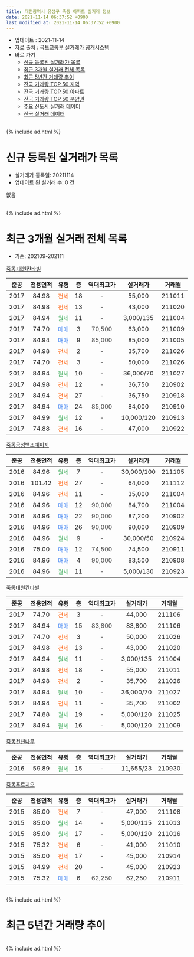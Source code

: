 ```yaml
---
title: 대전광역시 유성구 죽동 아파트 실거래 정보
date: 2021-11-14 06:37:52 +0900
last_modified_at: 2021-11-14 06:37:52 +0900
---
```


* 업데이트 : 2021-11-14
* 자료 출처 : [국토교통부 실거래가 공개시스템](http://rt.molit.go.kr)
* 바로 가기
    * [신규 등록된 실거래가 목록](#신규-등록된-실거래가-목록)
    * [최근 3개월 실거래 전체 목록](#최근-3개월-실거래-전체-목록)
    * [최근 5년간 거래량 추이](#최근-5년간-거래량-추이)
    * [전국 거래량 TOP 50 지역](https://inasie.github.io/apt-trade-info/최근-3개월-전국에서-가장-거래가-많이-발생한-지역)
    * [전국 거래량 TOP 50 아파트](https://inasie.github.io/apt-trade-info/최근-3개월-전국에서-가장-거래가-많이-발생한-아파트)
    * [전국 거래량 TOP 50 분양권](https://inasie.github.io/apt-trade-info/최근-3개월-전국에서-가장-거래가-많이-발생한-분양권)
    * [주요 신도시 실거래 데이터](https://inasie.github.io/apt-trade-info/주요-신도시)
    * [전국 실거래 데이터](https://inasie.github.io/apt-trade-info/전국)
<br>
{% include ad.html %}
<br>

# 신규 등록된 실거래가 목록
* 실거래가 등록일: 20211114
* 업데이트 된 실거래 수: 0 건

없음

<br>
{% include ad.html %}
<br>

# 최근 3개월 실거래 전체 목록
* 기준: 202109-202111


[죽동 대원칸타빌](https://search.naver.com/search.naver?query=%EB%8C%80%EC%A0%84%EA%B4%91%EC%97%AD%EC%8B%9C+%EC%9C%A0%EC%84%B1%EA%B5%AC+%EC%A3%BD%EB%8F%99+%EC%A3%BD%EB%8F%99+%EB%8C%80%EC%9B%90%EC%B9%B8%ED%83%80%EB%B9%8C)

|준공|전용면적|유형|층|역대최고가|실거래가|거래월|
|:---:|:---:|:---:|:---:|:---:|:---:|:---:|
|2017|84.98|<span style="color:#ff5a00">전세</span>|18|<span style="color:#444444">-</span>|55,000|211011|
|2017|84.98|<span style="color:#ff5a00">전세</span>|13|<span style="color:#444444">-</span>|43,000|211020|
|2017|84.94|<span style="color:#34a853">월세</span>|11|<span style="color:#444444">-</span>|3,000/135|211004|
|2017|74.70|<span style="color:#4285f3">매매</span>|3|<span style="color:#444444">70,500</span>|63,000|211009|
|2017|84.94|<span style="color:#4285f3">매매</span>|9|<span style="color:#444444">85,000</span>|85,000|211005|
|2017|84.98|<span style="color:#ff5a00">전세</span>|2|<span style="color:#444444">-</span>|35,700|211026|
|2017|74.70|<span style="color:#ff5a00">전세</span>|3|<span style="color:#444444">-</span>|50,000|211026|
|2017|84.94|<span style="color:#34a853">월세</span>|10|<span style="color:#444444">-</span>|36,000/70|211027|
|2017|84.98|<span style="color:#ff5a00">전세</span>|12|<span style="color:#444444">-</span>|36,750|210902|
|2017|84.94|<span style="color:#ff5a00">전세</span>|27|<span style="color:#444444">-</span>|36,750|210918|
|2017|84.94|<span style="color:#4285f3">매매</span>|24|<span style="color:#444444">85,000</span>|84,000|210910|
|2017|84.99|<span style="color:#34a853">월세</span>|12|<span style="color:#444444">-</span>|10,000/120|210913|
|2017|74.88|<span style="color:#ff5a00">전세</span>|16|<span style="color:#444444">-</span>|47,000|210922|

[죽동금성백조예미지](https://search.naver.com/search.naver?query=%EB%8C%80%EC%A0%84%EA%B4%91%EC%97%AD%EC%8B%9C+%EC%9C%A0%EC%84%B1%EA%B5%AC+%EC%A3%BD%EB%8F%99+%EC%A3%BD%EB%8F%99%EA%B8%88%EC%84%B1%EB%B0%B1%EC%A1%B0%EC%98%88%EB%AF%B8%EC%A7%80)

|준공|전용면적|유형|층|역대최고가|실거래가|거래월|
|:---:|:---:|:---:|:---:|:---:|:---:|:---:|
|2016|84.96|<span style="color:#34a853">월세</span>|7|<span style="color:#444444">-</span>|30,000/100|211105|
|2016|101.42|<span style="color:#ff5a00">전세</span>|27|<span style="color:#444444">-</span>|64,000|211112|
|2016|84.96|<span style="color:#ff5a00">전세</span>|11|<span style="color:#444444">-</span>|35,000|211004|
|2016|84.96|<span style="color:#4285f3">매매</span>|12|<span style="color:#444444">90,000</span>|84,700|211004|
|2016|84.96|<span style="color:#4285f3">매매</span>|22|<span style="color:#444444">90,000</span>|87,200|210902|
|2016|84.96|<span style="color:#4285f3">매매</span>|26|<span style="color:#444444">90,000</span>|90,000|210909|
|2016|84.96|<span style="color:#34a853">월세</span>|9|<span style="color:#444444">-</span>|30,000/50|210924|
|2016|75.00|<span style="color:#4285f3">매매</span>|12|<span style="color:#444444">74,500</span>|74,500|210911|
|2016|84.96|<span style="color:#4285f3">매매</span>|4|<span style="color:#444444">90,000</span>|83,500|210908|
|2016|84.96|<span style="color:#34a853">월세</span>|11|<span style="color:#444444">-</span>|5,000/130|210923|

[죽동대원칸타빌](https://search.naver.com/search.naver?query=%EB%8C%80%EC%A0%84%EA%B4%91%EC%97%AD%EC%8B%9C+%EC%9C%A0%EC%84%B1%EA%B5%AC+%EC%A3%BD%EB%8F%99+%EC%A3%BD%EB%8F%99%EB%8C%80%EC%9B%90%EC%B9%B8%ED%83%80%EB%B9%8C)

|준공|전용면적|유형|층|역대최고가|실거래가|거래월|
|:---:|:---:|:---:|:---:|:---:|:---:|:---:|
|2017|74.70|<span style="color:#ff5a00">전세</span>|3|<span style="color:#444444">-</span>|44,000|211106|
|2017|84.94|<span style="color:#4285f3">매매</span>|15|<span style="color:#444444">83,800</span>|83,800|211106|
|2017|74.70|<span style="color:#ff5a00">전세</span>|3|<span style="color:#444444">-</span>|50,000|211026|
|2017|84.98|<span style="color:#ff5a00">전세</span>|13|<span style="color:#444444">-</span>|43,000|211020|
|2017|84.94|<span style="color:#34a853">월세</span>|11|<span style="color:#444444">-</span>|3,000/135|211004|
|2017|84.98|<span style="color:#ff5a00">전세</span>|18|<span style="color:#444444">-</span>|55,000|211011|
|2017|84.98|<span style="color:#ff5a00">전세</span>|2|<span style="color:#444444">-</span>|35,700|211026|
|2017|84.94|<span style="color:#34a853">월세</span>|10|<span style="color:#444444">-</span>|36,000/70|211027|
|2017|84.94|<span style="color:#ff5a00">전세</span>|11|<span style="color:#444444">-</span>|35,700|211002|
|2017|74.88|<span style="color:#34a853">월세</span>|19|<span style="color:#444444">-</span>|5,000/120|211025|
|2017|84.94|<span style="color:#34a853">월세</span>|16|<span style="color:#444444">-</span>|5,000/120|211009|

[죽동천년나무](https://search.naver.com/search.naver?query=%EB%8C%80%EC%A0%84%EA%B4%91%EC%97%AD%EC%8B%9C+%EC%9C%A0%EC%84%B1%EA%B5%AC+%EC%A3%BD%EB%8F%99+%EC%A3%BD%EB%8F%99%EC%B2%9C%EB%85%84%EB%82%98%EB%AC%B4)

|준공|전용면적|유형|층|역대최고가|실거래가|거래월|
|:---:|:---:|:---:|:---:|:---:|:---:|:---:|
|2016|59.89|<span style="color:#34a853">월세</span>|15|<span style="color:#444444">-</span>|11,655/23|210930|

[죽동푸르지오](https://search.naver.com/search.naver?query=%EB%8C%80%EC%A0%84%EA%B4%91%EC%97%AD%EC%8B%9C+%EC%9C%A0%EC%84%B1%EA%B5%AC+%EC%A3%BD%EB%8F%99+%EC%A3%BD%EB%8F%99%ED%91%B8%EB%A5%B4%EC%A7%80%EC%98%A4)

|준공|전용면적|유형|층|역대최고가|실거래가|거래월|
|:---:|:---:|:---:|:---:|:---:|:---:|:---:|
|2015|85.00|<span style="color:#ff5a00">전세</span>|7|<span style="color:#444444">-</span>|47,000|211108|
|2015|85.00|<span style="color:#34a853">월세</span>|14|<span style="color:#444444">-</span>|5,000/115|211013|
|2015|85.00|<span style="color:#34a853">월세</span>|17|<span style="color:#444444">-</span>|5,000/120|211016|
|2015|75.32|<span style="color:#ff5a00">전세</span>|6|<span style="color:#444444">-</span>|41,000|211010|
|2015|85.00|<span style="color:#ff5a00">전세</span>|17|<span style="color:#444444">-</span>|45,000|210914|
|2015|84.99|<span style="color:#ff5a00">전세</span>|20|<span style="color:#444444">-</span>|45,000|210923|
|2015|75.32|<span style="color:#4285f3">매매</span>|6|<span style="color:#444444">62,250</span>|62,250|210911|


<br>
{% include ad.html %}
<br>

# 최근 5년간 거래량 추이


<div style="width:100%;">
    <canvas id="deal_progress" height="200"></canvas>
</div>

<script>
new Chart(document.getElementById("deal_progress"), {
    type: 'line',
    data: {
        labels: ['201611','201612','201701','201702','201703','201704','201705','201706','201707','201708','201709','201710','201711','201712','201801','201802','201803','201804','201805','201806','201807','201808','201809','201810','201811','201812','201901','201902','201903','201904','201905','201906','201907','201908','201909','201910','201911','201912','202001','202002','202003','202004','202005','202006','202007','202008','202009','202010','202011','202012','202101','202102','202103','202104','202105','202106','202107','202108','202109','202110','202111'],
        datasets: [{
            label: '매매',
            pointRadius: 1,
            data: [3, 3, 3, 2, 5, 3, 3, 4, 3, 10, 7, 9, 9, 13, 17, 12, 21, 10, 10, 6, 7, 37, 28, 28, 12, 9, 20, 8, 12, 5, 16, 15, 11, 15, 18, 31, 41, 54, 36, 27, 18, 3, 7, 52, 24, 22, 18, 26, 22, 25, 23, 13, 21, 14, 11, 3, 5, 9, 6, 3, 1],
            borderColor: "rgba(255, 201, 14, 1)",
            backgroundColor: "rgba(255, 201, 14, 0.5)",
            fill: false,
            lineTension: 0
        },{
            label: '전월세',
            pointRadius: 1,
            data: [1, 2, 4, 22, 29, 26, 47, 61, 57, 25, 20, 8, 12, 10, 11, 8, 14, 13, 15, 15, 34, 28, 20, 19, 18, 18, 31, 17, 24, 23, 30, 46, 31, 21, 19, 21, 20, 28, 18, 25, 15, 14, 23, 26, 63, 34, 17, 16, 17, 9, 23, 16, 18, 42, 24, 26, 23, 13, 9, 19, 4],
            borderColor: "rgba(0, 141, 185, 1)",
            backgroundColor: "rgba(0, 141, 185, 0.5)",
            fill: false,
            lineTension: 0
        }
        ]
    },
    options: {
        responsive: true,
        title: {
            display: false
        },
        tooltips: {
            mode: 'index',
            intersect: false
        },
        hover: {
            mode: 'nearest',
            intersect: true
        },
        scales: {
            xAxes: [{
                display: true,
                scaleLabel: {
                    display: true,
                    labelString: '년/월'
                }
            }],
            yAxes: [{
                display: true,
                ticks: {
                    suggestedMin: 0,
                },
                scaleLabel: {
                    display: true,
                    labelString: '실거래 수'
                }
            }]
        }
    }
});

</script>


<br>
{% include ad.html %}
<br>

